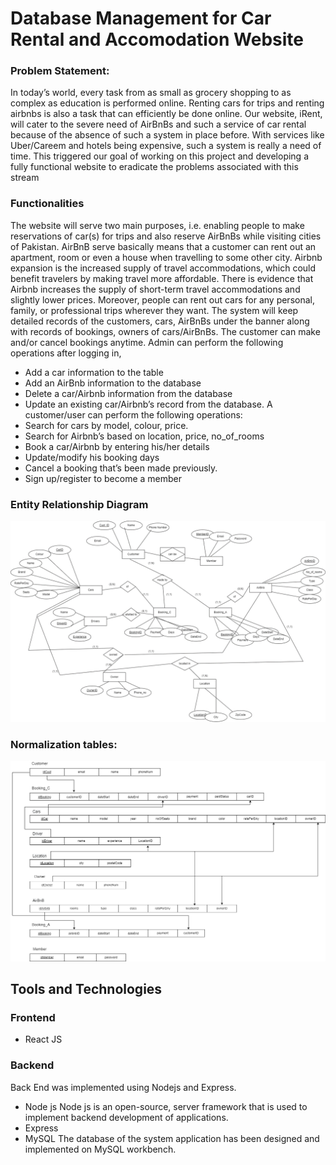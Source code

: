 # Database Management for Car Rental and Accomodation Website
### Problem Statement:
In today’s world, every task from as small as grocery shopping to as complex as education is performed online. Renting cars for trips and renting airbnbs is also a task that can efficiently be done online. Our website, iRent, will cater to the severe need of AirBnBs and such a service of car rental because of the absence of such a system in place before. With services like Uber/Careem and hotels being expensive, such a system is really a need of time. This triggered our goal of working on this project and developing a fully functional website to eradicate the problems associated with this stream

### Functionalities
The website will serve two main purposes, i.e. enabling people to make reservations of car(s) for trips and also reserve AirBnBs while visiting cities of Pakistan. AirBnB serve basically means that a customer can rent out an apartment, room or even a house when travelling to some other city. Airbnb expansion is the increased supply of travel accommodations, which could benefit travelers by making travel more affordable. There is evidence that Airbnb increases the supply of short-term travel accommodations and slightly lower prices. Moreover, people can rent out cars for any personal, family, or professional trips wherever they want. The system will keep detailed records of the customers, cars, AirBnBs under the banner along with records of bookings, owners of cars/AirBnBs. The customer can make and/or cancel bookings anytime. 
Admin can perform the following operations after logging in, 
-	Add a car information to the table
-	Add an AirBnb information to the database 
-	Delete a car/Airbnb information from the database
-	Update an existing car/Airbnb’s record from the database. 
A customer/user can perform the following operations: 
-	Search for cars by model, colour, price. 
-	Search for Airbnb’s based on location, price, no_of_rooms
-	Book a car/Airbnb by entering his/her details
-	Update/modify his booking days 
-	Cancel a booking that’s been made previously. 
-	Sign up/register to become a member 

### Entity Relationship Diagram
![111](https://github.com/anushaasaad/iRent/blob/main/Frontend/erd.png?raw=true)

### Normalization tables:
![111](https://github.com/anushaasaad/iRent/blob/main/Frontend/normalizationtable.png?raw=true)

## Tools and Technologies
### Frontend
-	React JS 

### Backend
Back End was implemented using Nodejs and Express. 
-	Node js 
Node js is an open-source, server framework that is used to implement backend development of applications. 
-	Express
-	MySQL 
The database of the system application has been designed and implemented on MySQL workbench.
